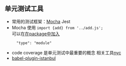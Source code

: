 ## 单元测试工具
- 常用的测试框架：[Mocha](https://mochajs.org/) Jest
- Mocha 使用 `import {add} from '../add.js';`   
  可以在[在package中加入](https://nodejs.org/docs/latest-v13.x/api/esm.html#esm_enabling)
  ```
    "type": "module"
  ```
- code coverage 是单元测试中最重要的概念
  相关工具[nyc](https://www.npmjs.com/package/nyc)
- [babel-plugin-istanbul](https://www.npmjs.com/package/babel-plugin-istanbul)